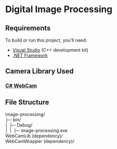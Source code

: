 # Digital Image Processing

## Requirements

To build or run this project, you'll need:

- [Visual Studio](https://visualstudio.microsoft.com/) (C++ development kit)
- [.NET Framework](https://dotnet.microsoft.com/en-us/download/dotnet-framework)

## Camera Library Used

### [C# WebCam](https://github.com/rockstardev/csharpWebCam)

## File Structure  
image-processing/  
├─ bin/  
│  ├─ Debug/  
│  │  ├─ image-processing.exe  
WebCamLib (dependency)/  
WebCamWrapper (dependency)/  
  
